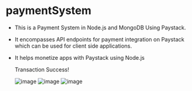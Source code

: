 # paymentSystem
- This is a Payment System in Node.js and MongoDB Using Paystack.
- It encompasses API endpoints for payment integration on Paystack which can be used for client side applications.
- It helps monetize apps with Paystack using Node.js


  Transaction Success!

  ![image](https://github.com/user-attachments/assets/843d8057-5325-4bc3-945f-e99c51621762)
  ![image](https://github.com/user-attachments/assets/eb5d0435-189b-4d93-b268-dc3bdc511733)
  ![image](https://github.com/user-attachments/assets/b7fd49fd-63d4-4a7b-9e4f-6906a3b0f507)



